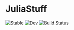 # JuliaStuff

[![Stable](https://img.shields.io/badge/docs-stable-blue.svg)](https://john-waczak.github.io/JuliaStuff.jl/stable)
[![Dev](https://img.shields.io/badge/docs-dev-blue.svg)](https://john-waczak.github.io/JuliaStuff.jl/dev)
[![Build Status](https://github.com/john-waczak/JuliaStuff.jl/actions/workflows/CI.yml/badge.svg?branch=main)](https://github.com/john-waczak/JuliaStuff.jl/actions/workflows/CI.yml?query=branch%3Amain)
